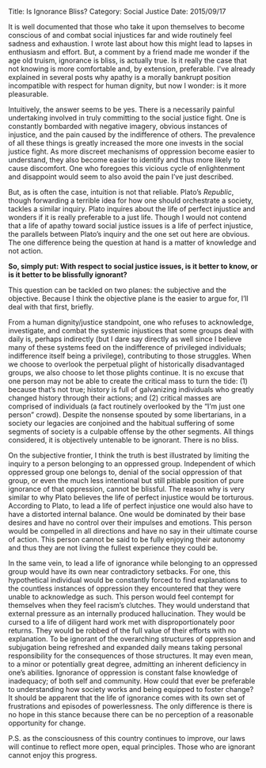 Title: Is Ignorance Bliss?
Category: Social Justice
Date: 2015/09/17

It is well documented that those who take it upon themselves to become conscious of and combat social injustices far and wide routinely feel sadness and exhaustion. I wrote last about how this might lead to lapses in enthusiasm and effort. But, a comment by a friend made me wonder if the age old truism, ignorance is bliss, is actually true. Is it really the case that not knowing is more comfortable and, by extension, preferable. I've already explained in several posts why apathy is a morally bankrupt position incompatible with respect for human dignity, but now I wonder: is it more pleasurable.

Intuitively, the answer seems to be yes. There is a necessarily painful undertaking involved in truly committing to the social justice fight. One is constantly bombarded with negative imagery, obvious instances of injustice, and the pain caused by the indifference of others. The prevalence of all these things is greatly increased the more one invests in the social justice fight. As more discreet mechanisms of oppression become easier to understand, they also become easier to identify and thus more likely to cause discomfort. One who foregoes this vicious cycle of enlightenment and disappoint would seem to also avoid the pain I’ve just described.

But, as is often the case, intuition is not that reliable. Plato’s *Republic*, though forwarding a terrible idea for how one should orchestrate a society, tackles a similar inquiry. Plato inquires about the life of perfect injustice and wonders if it is really preferable to a just life. Though I would not contend that a life of apathy toward social justice issues is a life of perfect injustice, the parallels between Plato’s inquiry and the one set out here are obvious. The one difference being the question at hand is a matter of knowledge and not action.

**So, simply put: With respect to social justice issues, is it better to know, or is it better to be blissfully ignorant?**

This question can be tackled on two planes: the subjective and the objective. Because I think the objective plane is the easier to argue for, I’ll deal with that first, briefly.

From a human dignity/justice standpoint, one who refuses to acknowledge, investigate, and combat the systemic injustices that some groups deal with daily is, perhaps indirectly (but I dare say directly as well since I believe many of these systems feed on the indifference of privileged individuals; indifference itself being a privilege), contributing to those struggles. When we choose to overlook the perpetual plight of historically disadvantaged groups, we also choose to let those plights continue. It is no excuse that one person may not be able to create the critical mass to turn the tide: (1) because that’s not true; history is full of galvanizing individuals who greatly changed history through their actions; and (2) critical masses are comprised of individuals (a fact routinely overlooked by the “I’m just one person” crowd). Despite the nonsense spouted by some libertarians, in a society our legacies are conjoined and the habitual suffering of some segments of society is a culpable offense by the other segments. All things considered, it is objectively untenable to be ignorant. There is no bliss.

On the subjective frontier, I think the truth is best illustrated by limiting the inquiry to a person belonging to an oppressed group. Independent of which oppressed group one belongs to, denial of the social oppression of that group, or even the much less intentional but still pitiable position of pure ignorance of that oppression, cannot be blissful. The reason why is very similar to why Plato believes the life of perfect injustice would be torturous. According to Plato, to lead a life of perfect injustice one would also have to have a distorted internal balance. One would be dominated by their base desires and have no control over their impulses and emotions. This person would be compelled in all directions and have no say in their ultimate course of action. This person cannot be said to be fully enjoying their autonomy and thus they are not living the fullest experience they could be.

In the same vein, to lead a life of ignorance while belonging to an oppressed group would have its own near contradictory setbacks. For one, this hypothetical individual would be constantly forced to find explanations to the countless instances of oppression they encountered that they were unable to acknowledge as such. This person would feel contempt for themselves when they feel racism’s clutches. They would understand that external pressure as an internally produced hallucination. They would be cursed to a life of diligent hard work met with disproportionately poor returns. They would be robbed of the full value of their efforts with no explanation. To be ignorant of the overarching structures of oppression and subjugation being refreshed and expanded daily means taking personal responsibility for the consequences of those structures. It may even mean, to a minor or potentially great degree, admitting an inherent deficiency in one’s abilities. Ignorance of oppression is constant false knowledge of inadequacy; of both self and community. How could that ever be preferable to understanding how society works and being equipped to foster change? It should be apparent that the life of ignorance comes with its own set of frustrations and episodes of powerlessness. The only difference is there is no hope in this stance because there can be no perception of a reasonable opportunity for change.

P.S. as the consciousness of this country continues to improve, our laws will continue to reflect more open, equal principles. Those who are ignorant cannot enjoy this progress.

